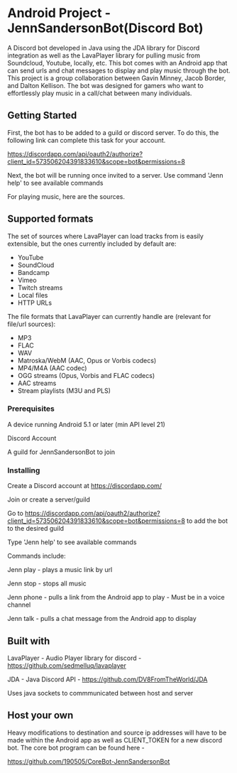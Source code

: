 # Android Project - JennSandersonBot(Discord Bot)

A Discord bot developed in Java using the JDA library for Discord integration as well as the LavaPlayer library for pulling music from Soundcloud, Youtube, locally, etc. This bot comes with an Android app that can send urls and chat messages to display and play music through the bot. This project is a group collaboration between Gavin Minney, Jacob Border, and Dalton Kellison. The bot was designed for gamers who want to effortlessly play music in a call/chat between many individuals.

## Getting Started

First, the bot has to be added to a guild or discord server. To do this, the following link can complete this task for your account.

https://discordapp.com/api/oauth2/authorize?client_id=573506204391833610&scope=bot&permissions=8 

Next, the bot will be running once invited to a server. Use command 'Jenn help' to see available commands

For playing music, here are the sources.

## Supported formats

The set of sources where LavaPlayer can load tracks from is easily extensible, but the ones currently included by default are:

* YouTube
* SoundCloud
* Bandcamp
* Vimeo
* Twitch streams
* Local files
* HTTP URLs

The file formats that LavaPlayer can currently handle are (relevant for file/url sources):

* MP3
* FLAC
* WAV
* Matroska/WebM (AAC, Opus or Vorbis codecs)
* MP4/M4A (AAC codec)
* OGG streams (Opus, Vorbis and FLAC codecs)
* AAC streams
* Stream playlists (M3U and PLS)

### Prerequisites

A device running Android 5.1 or later (min API level 21)

Discord Account

A guild for JennSandersonBot to join

### Installing

Create a Discord account at https://discordapp.com/

Join or create a server/guild

Go to https://discordapp.com/api/oauth2/authorize?client_id=573506204391833610&scope=bot&permissions=8  to add the bot to the desired guild

Type 'Jenn help' to see available commands

Commands include:

Jenn play - plays a music link by url

Jenn stop - stops all music

Jenn phone - pulls a link from the Android app to play - Must be in a voice channel

Jenn talk - pulls a chat message from the Android app to display

## Built with

LavaPlayer - Audio Player library for discord - https://github.com/sedmelluq/lavaplayer

JDA - Java Discord API - https://github.com/DV8FromTheWorld/JDA

Uses java sockets to commmunicated between host and server

## Host your own

Heavy modifications to destination and source ip addresses will have to be made within the Android app as well as CLIENT_TOKEN for a new discord bot. The core bot program can be found here - 

https://github.com/190505/CoreBot-JennSandersonBot
